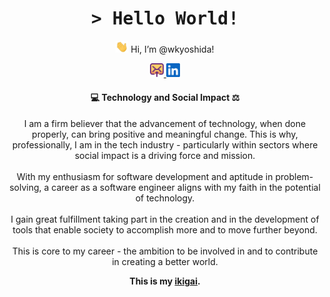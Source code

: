 <div align="center">
  <h1>
    <samp>&gt; Hello World!</samp>
  </h1>

  <p>
    <img src="assets/hi.gif" width="20"/>
    Hi, I’m @wkyoshida!
  </p>
</div>

<div align="center">
  <a target="_blank" href="mailto:wkyoshida.dev@gmail.com" title="Email">
    <img width="22" src="assets/email-send.svg">
  </a>

  <a target="_blank" href="https://www.linkedin.com/in/wkyoshida" title="LinkedIn">
    <img width="22" src="assets/linkedin.svg">
  </a>
</div>

<h4 align="center">
  💻 Technology and Social Impact ⚖️
</h4>

<p align="center">
I am a firm believer that the advancement of technology, when done properly, can bring positive and meaningful change. This is why, professionally, I am in the tech industry - particularly within sectors where social impact is a driving force and mission.
<br><br>
With my enthusiasm for software development and aptitude in problem-solving, a career as a software engineer aligns with my faith in the potential of technology.
<br><br>
I gain great fulfillment taking part in the creation and in the development of tools that enable society to accomplish more and to move further beyond.
<br><br>
This is core to my career - the ambition to be involved in and to contribute in creating a better world.
</p>

<p align="center">
  <b>
    This is my <a target="_blank" href="https://en.wikipedia.org/wiki/Ikigai">ikigai</a>.
  </b>
</p>
